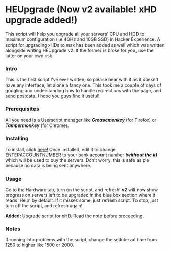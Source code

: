 # HEUpgrade (Now v2 available! xHD upgrade added!)
This script will help you upgrade all your servers' CPU and HDD to maximum configuration (i.e 4GHz and 10GB SSD) in Hacker Experience.
A script for upgrading xHDs to max has been added as well which was written alongside writing HEUpgrade v2. If the former is broke for you, use the latter on your own risk

### Intro
This is the first script I've ever written, so please bear with it as it doesn't have any interface, let alone a fancy one.
This took me a couple of days of googling and understanding how to handle redirections with the page, and send postdata.
I hope you guys find it useful!

### Prerequisites
All you need is a Userscript manager like ***Greasemonkey*** (for Firefox) or ___Tampermonkey___ (for Chrome).

### Installing
To install, click [here!](https://github.com/Epsilon-Alpha/heupgrade/raw/master/HEUpgrade2.user.js)
Once installed, edit it to change ENTERACCOUNTNUMBER to your bank account number ***(without the #)*** which will be used to buy the servers. Don't worry, this is safe as pie because no data is being sent anywhere.

### Usage
Go to the Hardware tab, turn on the script, and refresh!
__v2__ will now show progress on servers left to be upgraded in the blue box section where it reads 'Help' by default. If it misses some, just refresh script.
To stop, just turn off the script, and refresh again!

__Added:__ Upgrade script for xHD. Read the note before proceeding.

### Notes
If running into problems with the script, change the setInterval time from 1250 to higher like 1500 or 2000.
